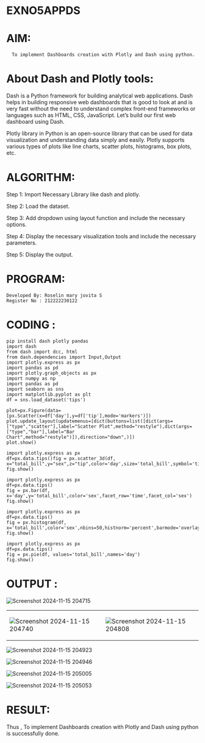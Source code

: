# EXNO5APPDS

# AIM:

      To implement Dashboards creation with Plotly and Dash using python.
      

# About Dash and Plotly tools:

Dash is a Python framework for building analytical web applications. Dash helps in building responsive web dashboards that is good to look at and is very fast without the need to understand complex front-end frameworks or languages such as HTML, CSS, JavaScript. Let’s build our first web dashboard using Dash.

Plotly library in Python is an open-source library that can be used for data visualization and understanding data simply and easily. Plotly supports various types of plots like line charts, scatter plots, histograms, box plots, etc.


# ALGORITHM:

Step 1: Import Necessary Library like dash and plotly.

Step 2: Load the dataset.

Step 3: Add dropdown using layout function and include the necessary options.

Step 4: Display the necessary visualization tools and include the necessary parameters.

Step 5: Display the output.


# PROGRAM:
```
Developed By: Roselin mary jovita S
Register No : 212222230122
```


# CODING :
```
pip install dash plotly pandas
import dash
from dash import dcc, html
from dash.dependencies import Input,Output
import plotly.express as px
import pandas as pd
import plotly.graph_objects as px
import numpy as np
import pandas as pd
import seaborn as sns
import matplotlib.pyplot as plt
df = sns.load_dataset('tips')
```

```
plot=px.Figure(data=[px.Scatter(x=df['day'],y=df['tip'],mode='markers')])
plot.update_layout(updatemenus=[dict(buttons=list([dict(args=["type","scatter"],label="Scatter Plot",method="restyle"),dict(args=["type","bar"],label="Bar Chart",method="restyle")]),direction="down",)])
plot.show()

```
```
import plotly.express as px
df=px.data.tips()fig = px.scatter_3d(df, x="total_bill",y="sex",z="tip",color='day',size='total_bill',symbol='time')
fig.show()
```

```
import plotly.express as px
df=px.data.tips()
fig = px.bar(df, x='day',y='total_bill',color='sex',facet_row='time',facet_col='sex')
fig.show()
```

```
import plotly.express as px
df=px.data.tips()
fig = px.histogram(df, x='total_bill',color='sex',nbins=50,histnorm='percent',barmode='overlay')
fig.show()
```

```
import plotly.express as px
df=px.data.tips()
fig = px.pie(df, values='total_bill',names='day')
fig.show()

```

# OUTPUT :

![Screenshot 2024-11-15 204715](https://github.com/user-attachments/assets/a4060c31-9547-4522-b020-d15d770ead90)

<table>
<tr>
<td>
      
![Screenshot 2024-11-15 204740](https://github.com/user-attachments/assets/80d5c19c-905e-4be1-9d15-737f3cb436ea)

</td>

<td>
      
![Screenshot 2024-11-15 204808](https://github.com/user-attachments/assets/d83bbe4f-9d11-4c9c-91c2-974d9050e750)

</td>
            
</tr>
</table>

![Screenshot 2024-11-15 204923](https://github.com/user-attachments/assets/79749ec0-cbc1-49a3-8f10-58f9c9ce768c)


![Screenshot 2024-11-15 204946](https://github.com/user-attachments/assets/4ac630ed-010a-4f96-a1ee-f0b1a454fdd3)


![Screenshot 2024-11-15 205005](https://github.com/user-attachments/assets/6163e4c6-c082-4d87-ab20-0379d3229314)

![Screenshot 2024-11-15 205053](https://github.com/user-attachments/assets/ee6cbf9f-d8d7-42e0-8f95-aad2e5fb76ed)

# RESULT:
Thus , To implement Dashboards creation with Plotly and Dash using python is successfully done.
